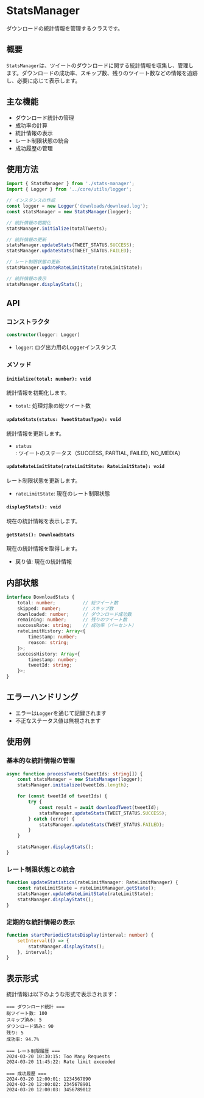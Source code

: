 # StatsManager

ダウンロードの統計情報を管理するクラスです。

## 概要

`StatsManager`は、ツイートのダウンロードに関する統計情報を収集し、管理します。ダウンロードの成功率、スキップ数、残りのツイート数などの情報を追跡し、必要に応じて表示します。

## 主な機能

- ダウンロード統計の管理
- 成功率の計算
- 統計情報の表示
- レート制限状態の統合
- 成功履歴の管理

## 使用方法

```typescript
import { StatsManager } from './stats-manager';
import { Logger } from '../core/utils/logger';

// インスタンスの作成
const logger = new Logger('downloads/download.log');
const statsManager = new StatsManager(logger);

// 統計情報の初期化
statsManager.initialize(totalTweets);

// 統計情報の更新
statsManager.updateStats(TWEET_STATUS.SUCCESS);
statsManager.updateStats(TWEET_STATUS.FAILED);

// レート制限状態の更新
statsManager.updateRateLimitState(rateLimitState);

// 統計情報の表示
statsManager.displayStats();
```

## API

### コンストラクタ

```typescript
constructor(logger: Logger)
```

- `logger`: ログ出力用のLoggerインスタンス

### メソッド

#### `initialize(total: number): void`

統計情報を初期化します。

- `total`: 処理対象の総ツイート数

#### `updateStats(status: TweetStatusType): void`

統計情報を更新します。

- `status`: ツイートのステータス（SUCCESS, PARTIAL, FAILED, NO_MEDIA）

#### `updateRateLimitState(rateLimitState: RateLimitState): void`

レート制限状態を更新します。

- `rateLimitState`: 現在のレート制限状態

#### `displayStats(): void`

現在の統計情報を表示します。

#### `getStats(): DownloadStats`

現在の統計情報を取得します。

- 戻り値: 現在の統計情報

## 内部状態

```typescript
interface DownloadStats {
    total: number;          // 総ツイート数
    skipped: number;        // スキップ数
    downloaded: number;     // ダウンロード成功数
    remaining: number;      // 残りのツイート数
    successRate: string;    // 成功率（パーセント）
    rateLimitHistory: Array<{
        timestamp: number;
        reason: string;
    }>;
    successHistory: Array<{
        timestamp: number;
        tweetId: string;
    }>;
}
```

## エラーハンドリング

- エラーは`Logger`を通じて記録されます
- 不正なステータス値は無視されます

## 使用例

### 基本的な統計情報の管理

```typescript
async function processTweets(tweetIds: string[]) {
    const statsManager = new StatsManager(logger);
    statsManager.initialize(tweetIds.length);

    for (const tweetId of tweetIds) {
        try {
            const result = await downloadTweet(tweetId);
            statsManager.updateStats(TWEET_STATUS.SUCCESS);
        } catch (error) {
            statsManager.updateStats(TWEET_STATUS.FAILED);
        }
    }

    statsManager.displayStats();
}
```

### レート制限状態との統合

```typescript
function updateStatistics(rateLimitManager: RateLimitManager) {
    const rateLimitState = rateLimitManager.getState();
    statsManager.updateRateLimitState(rateLimitState);
    statsManager.displayStats();
}
```

### 定期的な統計情報の表示

```typescript
function startPeriodicStatsDisplay(interval: number) {
    setInterval(() => {
        statsManager.displayStats();
    }, interval);
}
```

## 表示形式

統計情報は以下のような形式で表示されます：

```
=== ダウンロード統計 ===
総ツイート数: 100
スキップ済み: 5
ダウンロード済み: 90
残り: 5
成功率: 94.7%

=== レート制限履歴 ===
2024-03-20 10:30:15: Too Many Requests
2024-03-20 11:45:22: Rate limit exceeded

=== 成功履歴 ===
2024-03-20 12:00:01: 1234567890
2024-03-20 12:00:02: 2345678901
2024-03-20 12:00:03: 3456789012
``` 